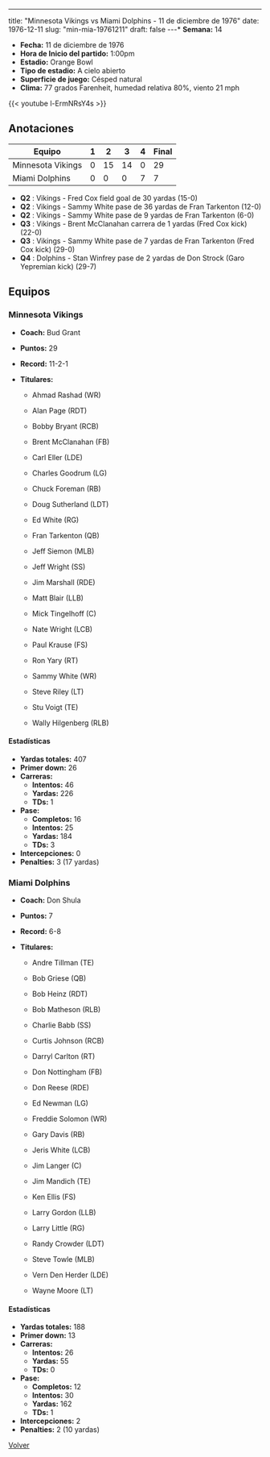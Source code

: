 ---
title: "Minnesota Vikings vs Miami Dolphins - 11 de diciembre de 1976"
date: 1976-12-11
slug: "min-mia-19761211"
draft: false
---* **Semana:** 14
* **Fecha:** 11 de diciembre de 1976
* **Hora de Inicio del partido:** 1:00pm
* **Estadio:** Orange Bowl
* **Tipo de estadio:** A cielo abierto
* **Superficie de juego:** Césped natural
* **Clima:** 77 grados Farenheit, humedad relativa 80%, viento 21 mph

{{< youtube l-ErmNRsY4s >}}


## Anotaciones
| Equipo | 1 | 2 | 3 | 4 | Final |
|--------|---|---|---|---|-------|
| Minnesota Vikings  | 0 | 15 | 14 | 0  | 29 |
| Miami Dolphins  | 0 | 0 | 0 | 7  | 7 |
* **Q2** : Vikings - Fred Cox field goal de 30 yardas (15-0)
* **Q2** : Vikings - Sammy White pase de 36 yardas de Fran Tarkenton (12-0)
* **Q2** : Vikings - Sammy White pase de 9 yardas de Fran Tarkenton (6-0)
* **Q3** : Vikings - Brent McClanahan carrera de 1 yardas (Fred Cox kick) (22-0)
* **Q3** : Vikings - Sammy White pase de 7 yardas de Fran Tarkenton (Fred Cox kick) (29-0)
* **Q4** : Dolphins - Stan Winfrey pase de 2 yardas de Don Strock (Garo Yepremian kick) (29-7)


## Equipos


### Minnesota Vikings
* **Coach:** Bud Grant
* **Puntos:** 29
* **Record:** 11-2-1
* **Titulares:** 

  * Ahmad Rashad (WR) 

  * Alan Page (RDT) 

  * Bobby Bryant (RCB) 

  * Brent McClanahan (FB) 

  * Carl Eller (LDE) 

  * Charles Goodrum (LG) 

  * Chuck Foreman (RB) 

  * Doug Sutherland (LDT) 

  * Ed White (RG) 

  * Fran Tarkenton (QB) 

  * Jeff Siemon (MLB) 

  * Jeff Wright (SS) 

  * Jim Marshall (RDE) 

  * Matt Blair (LLB) 

  * Mick Tingelhoff (C) 

  * Nate Wright (LCB) 

  * Paul Krause (FS) 

  * Ron Yary (RT) 

  * Sammy White (WR) 

  * Steve Riley (LT) 

  * Stu Voigt (TE) 

  * Wally Hilgenberg (RLB) 

#### Estadísticas
* **Yardas totales:** 407
* **Primer down:** 26
* **Carreras:**
  * **Intentos:** 46
  * **Yardas:** 226
  * **TDs:** 1
* **Pase:**
  * **Completos:** 16
  * **Intentos:** 25
  * **Yardas:** 184
  * **TDs:** 3
* **Intercepciones:** 0
* **Penalties:** 3 (17 yardas)

### Miami Dolphins
* **Coach:** Don Shula
* **Puntos:** 7
* **Record:** 6-8
* **Titulares:** 

  * Andre Tillman (TE) 

  * Bob Griese (QB) 

  * Bob Heinz (RDT) 

  * Bob Matheson (RLB) 

  * Charlie Babb (SS) 

  * Curtis Johnson (RCB) 

  * Darryl Carlton (RT) 

  * Don Nottingham (FB) 

  * Don Reese (RDE) 

  * Ed Newman (LG) 

  * Freddie Solomon (WR) 

  * Gary Davis (RB) 

  * Jeris White (LCB) 

  * Jim Langer (C) 

  * Jim Mandich (TE) 

  * Ken Ellis (FS) 

  * Larry Gordon (LLB) 

  * Larry Little (RG) 

  * Randy Crowder (LDT) 

  * Steve Towle (MLB) 

  * Vern Den Herder (LDE) 

  * Wayne Moore (LT) 

#### Estadísticas
* **Yardas totales:** 188
* **Primer down:** 13
* **Carreras:**
  * **Intentos:** 26
  * **Yardas:** 55
  * **TDs:** 0
* **Pase:**
  * **Completos:** 12
  * **Intentos:** 30
  * **Yardas:** 162
  * **TDs:** 1
* **Intercepciones:** 2
* **Penalties:** 2 (10 yardas)


[Volver](/historia/1976)

